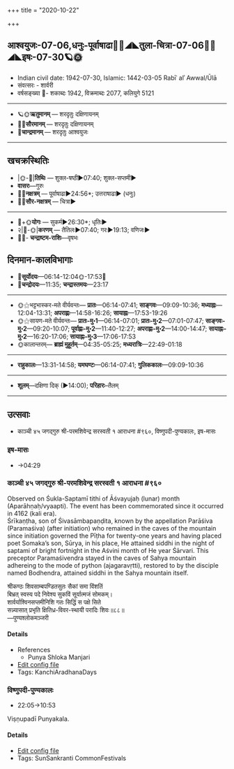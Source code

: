 +++
title = "2020-10-22"

+++
## आश्वयुजः-07-06,धनुः-पूर्वाषाढा🌛🌌◢◣तुला-चित्रा-07-06🌌🌞◢◣इषः-07-30🪐🌞
- Indian civil date: 1942-07-30, Islamic: 1442-03-05 Rabīʿ alʾ Awwal/Ūlā
- संवत्सरः - शार्वरी
- वर्षसङ्ख्या 🌛- शकाब्दः 1942, विक्रमाब्दः 2077, कलियुगे 5121
___________________
- 🪐🌞**ऋतुमानम्** — शरदृतुः दक्षिणायनम्
- 🌌🌞**सौरमानम्** — शरदृतुः दक्षिणायनम्
- 🌛**चान्द्रमानम्** — शरदृतुः आश्वयुजः
___________________


## खचक्रस्थितिः
- |🌞-🌛|**तिथिः** — शुक्ल-षष्ठी►07:40; शुक्ल-सप्तमी►  
- **वासरः**—गुरुः  
- 🌌🌛**नक्षत्रम्** — पूर्वाषाढा►24:56*; उत्तराषाढा► (धनुः)  
- 🌌🌞**सौर-नक्षत्रम्** — चित्रा►  
___________________
- 🌛+🌞**योगः** — सुकर्म►26:30*; धृतिः►  
- २|🌛-🌞|**करणम्** — तैतिलः►07:40; गरः►19:13; वणिजः►  
- 🌌🌛- **चन्द्राष्टम-राशिः**—वृषभः  


## दिनमान-कालविभागाः
- 🌅**सूर्योदयः**—06:14-12:04🌞️-17:53🌇  
- 🌛**चन्द्रोदयः**—11:35; **चन्द्रास्तमयः**—23:17  
___________________
- 🌞⚝भट्टभास्कर-मते वीर्यवन्तः— **प्रातः**—06:14-07:41; **साङ्गवः**—09:09-10:36; **मध्याह्नः**—12:04-13:31; **अपराह्णः**—14:58-16:26; **सायाह्नः**—17:53-19:26  
- 🌞⚝सायण-मते वीर्यवन्तः— **प्रातः-मु॰1**—06:14-07:01; **प्रातः-मु॰2**—07:01-07:47; **साङ्गवः-मु॰2**—09:20-10:07; **पूर्वाह्णः-मु॰2**—11:40-12:27; **अपराह्णः-मु॰2**—14:00-14:47; **सायाह्नः-मु॰2**—16:20-17:06; **सायाह्नः-मु॰3**—17:06-17:53  
- 🌞कालान्तरम्— **ब्राह्मं मुहूर्तम्**—04:35-05:25; **मध्यरात्रिः**—22:49-01:18  
___________________
- **राहुकालः**—13:31-14:58; **यमघण्टः**—06:14-07:41; **गुलिककालः**—09:09-10:36  
___________________
- **शूलम्**—दक्षिणा दिक् (►14:00); **परिहारः**–तैलम्  
___________________

## उत्सवाः
- काञ्ची ४५ जगद्गुरु श्री-परमशिवेन्द्र सरस्वती १ आराधना #९६०, विष्णुपदी-पुण्यकालः, इष-मासः
### इष-मासः
- →04:29
### काञ्ची ४५ जगद्गुरु श्री-परमशिवेन्द्र सरस्वती १ आराधना #९६०

Observed on Śukla-Saptamī tithi of Āśvayujaḥ (lunar) month (Aparāhṇaḥ/vyaapti). The event has been commemorated since it occurred in 4162 (kali era).  
Śrīkaṇṭha, son of Śivasāmbapaṇḍita, known by the appellation Parāśiva (Paramaśiva) (after initiation) who remained in the caves of the mountain since initiation governed the Pīṭha for twenty-one years and having placed poet Somaka’s son, Sūrya, in his place, He attained siddhi in the night of saptami of bright fortnight in the Aśvini month of He year Śārvari. This preceptor Paramaśivendra stayed in the caves of Sahya mountain adhereing to the mode of python (ajagaravṛtti), restored to by the disciple named Bodhendra, attained siddhi in the Sahya mountain itself.

श्रीकण्ठः शिवसाम्बपण्डितसुतः सैकां समा विंशतिं  
बिभ्रत् स्वस्य पदे निवेश्य सुकविं सूर्यात्मजं सोमकम्।  
शार्वर्याश्विनसप्तमीनिशि गतः सिद्धिं स पक्षे सिते  
सन्न्यासात् प्रभृति क्षितिध्र-विवर-स्थायी परादिः शिवः॥८८॥  
—पुण्यश्लोकमञ्जरी



#### Details
- References
  - Punya Shloka Manjari
- [Edit config file](https://github.com/jyotisham/adyatithi/tree/master/mahApuruSha/kAnchI-maTha/lunar_month/tithi/07/07/kAJcI%2045%20jagadguru%20zrI~paramazivEndra%20sarasvatI%201%20ArAdhanA.toml)
- Tags: KanchiAradhanaDays


### विष्णुपदी-पुण्यकालः
- 22:05→10:53

Viṣṇupadī Punyakala.

#### Details
- [Edit config file](https://github.com/jyotisham/adyatithi/tree/master/time_focus/sankrAnti/description_only/viSNupadI-puNyakAlaH.toml)
- Tags: SunSankranti CommonFestivals


